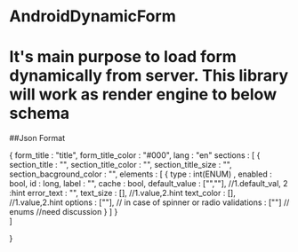 # AndroidDynamicForm

# It's main purpose to load form dynamically from server. This library will work as render engine to below schema



##Json Format

{
  form_title : "title",
  form_title_color : "#000",
  lang : "en"
  sections : [
               { 
                section_title : "",
                section_title_color : "",
                section_title_size : "",
                section_bacground_color : "",
                elements : [
                              {
                                type : int(ENUM) ,
                                enabled : bool,
                                id : long,
                                label : "",
                                cache : bool,
                                default_value : ["",""], //1.default_val, 2 :hint
                                error_text : "",
                                text_size : [], //1.value,2.hint
                                text_color : [], //1.value,2.hint
                                options : [""], // in case of spinner or radio
                                validations : [""] // enums //need discussion
                              }
                             ]
               }    
              ]

}
